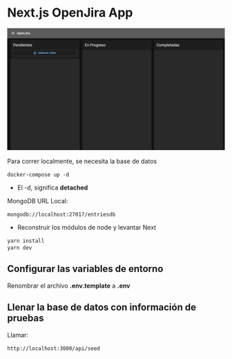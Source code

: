 # Next.js OpenJira App

![Screenshot](./public/OpenJira.png)

Para correr localmente, se necesita la base de datos
```
docker-compose up -d
```

* El -d, significa __detached__

MongoDB URL Local:
```
mongodb://localhost:27017/entriesdb
```

* Reconstruir los módulos de node y levantar Next
```
yarn install
yarn dev
```


## Configurar las variables de entorno
Renombrar el archivo __.env.template__ a __.env__

## Llenar la base de datos con información de pruebas

Llamar:
```
http://localhost:3000/api/seed
```


